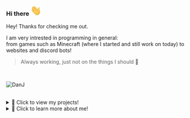 ### Hi there <img src="https://raw.githubusercontent.com/JokingChicken/JokingChicken/master/wave_hand.gif" width="30px">

Hey! Thanks for checking me out.   

I am very intrested in programming in general:   
from games such as Minecraft (where I started and still work on today) to websites and discord bots!
  
  > Always working, just not on the things I should 🐔
<br>
<p align="left"> <img src="https://komarev.com/ghpvc/?username=JokingChicken" alt="DanJ" /> </p>
<br>
<details>
<summary>📁 Click to view my projects!</summary>
<br>

## 🛠️ projects:  
 - Nothing here yet?

Currently I have my projects on private.    
This is because I want to clean them up and make them perfect before I set them to Public.👌

</details>

<details>
<summary>🤙 Click to learn more about me!</summary>
  
<p>&nbsp;<img align="center" src="https://github-readme-stats.vercel.app/api?username=JokingChicken&show_icons=true" alt="JokingChicken" /></p>
  
    
## 🔭 I’m currently working on

I work on many projects! It varies wildly depending on what I'm feeling. right now I am working on my website: [Axoid.net !!](https://axoid.net)

## 🌱 I’m currently learning

I'm learning C++. but also still working on JavaScript and Java.  
Every time I learn something new I always find out there's so much more I don't know. I do plan on learning more languages!

## ⚡ Fun fact:

I have chickens that are over 12 years old.  
And even though that is old for chickens, they are still teeming with life!!

</details>
